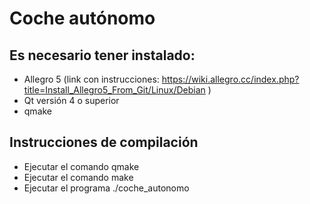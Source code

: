 # Coche autónomo #

## Es necesario tener instalado: ##
* Allegro 5 (link con instrucciones: https://wiki.allegro.cc/index.php?title=Install_Allegro5_From_Git/Linux/Debian )
* Qt versión 4 o superior
* qmake

## Instrucciones de compilación ##
* Ejecutar el comando qmake
* Ejecutar el comando make
* Ejecutar el programa ./coche_autonomo